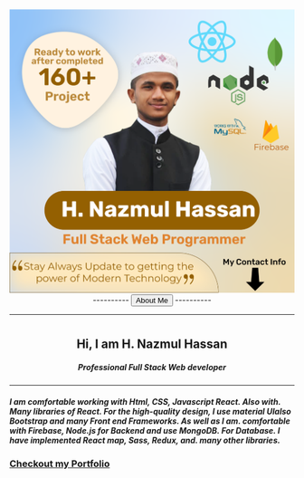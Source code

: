 <div align="center">
<img src="./src/Images/github-profile-banner.png"/>

</div>




<div align="center">
    ----------
    <button>About Me</button>
    ----------
    <hr/>
 </div>

#
<div align="center">
    <h2>Hi, I am <b>H. Nazmul Hassan </b> </h2>
    <h5>Professional Full Stack Web developer</h5>
   <hr>
 </div>

#### ***I am comfortable working with Html, CSS, Javascript React. Also with. Many libraries of React. For the high-quality design, I use material UIalso Bootstrap and many Front end Frameworks. As well as I am. comfortable with Firebase, Node.js for Backend and use MongoDB. For Database. I have implemented React map, Sass, Redux, and. many other libraries.***

### [Checkout my Portfolio](https://web-hnazmul.web.app/)
